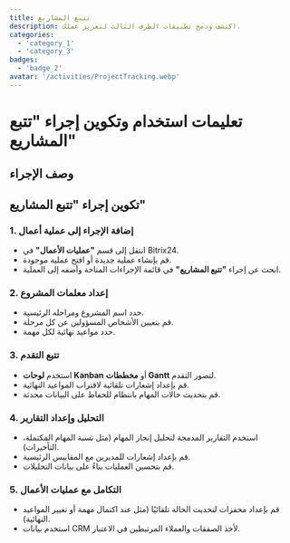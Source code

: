 ```yaml
---
title: تتبع المشاريع
description: اكتشف ودمج تطبيقات الطرف الثالث لتعزيز عملك.
categories: 
  - 'category_1'
  - 'category_3'
badges: 
  - 'badge_2'
avatar: '/activities/ProjectTracking.webp'
---
```

# تعليمات استخدام وتكوين إجراء "تتبع المشاريع"

## وصف الإجراء

## **تكوين إجراء "تتبع المشاريع"**

### 1. إضافة الإجراء إلى عملية أعمال
- انتقل إلى قسم **"عمليات الأعمال"** في Bitrix24.
- قم بإنشاء عملية جديدة أو افتح عملية موجودة.
- ابحث عن إجراء **"تتبع المشاريع"** في قائمة الإجراءات المتاحة وأضفه إلى العملية.

### 2. إعداد معلمات المشروع
- حدد اسم المشروع ومراحله الرئيسية.
- قم بتعيين الأشخاص المسؤولين عن كل مرحلة.
- حدد مواعيد نهائية لكل مهمة.

### 3. تتبع التقدم
- استخدم **لوحات Kanban** أو **مخططات Gantt** لتصور التقدم.
- قم بإعداد إشعارات تلقائية لاقتراب المواعيد النهائية.
- قم بتحديث حالات المهام بانتظام للحفاظ على البيانات محدثة.

### 4. التحليل وإعداد التقارير
- استخدم التقارير المدمجة لتحليل إنجاز المهام (مثل نسبة المهام المكتملة، التأخيرات).
- قم بإعداد إشعارات للمديرين مع المقاييس الرئيسية.
- قم بتحسين العمليات بناءً على بيانات التحليلات.

### 5. التكامل مع عمليات الأعمال
- قم بإعداد محفزات لتحديث الحالة تلقائيًا (مثل عند اكتمال مهمة أو تغيير المواعيد النهائية).
- استخدم بيانات CRM لأخذ الصفقات والعملاء المرتبطين في الاعتبار.